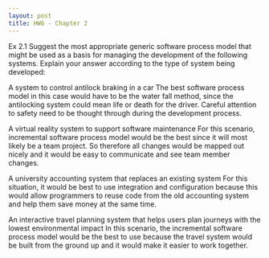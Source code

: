 ```yaml
---
layout: post
title: HW6 - Chapter 2
---
```


Ex 2.1
Suggest the most appropriate generic software process model that might be used as a basis for managing the development of the following systems. Explain your answer according to the type of system being developed:

A system to control antilock braking in a car
The best software process model in this case would have to be the water fall method, since the antilocking system could mean life or death for the driver. Careful attention to safety need to be thought through during the development process.

A virtual reality system to support software maintenance
For this scenario, incremental software process model would be the best since it will most likely be a team project. So therefore all changes would be mapped out nicely and it would be easy to communicate and see team member changes.

A university accounting system that replaces an existing system
For this situation, it would be best to use integration and configuration because this would allow programmers to reuse code from the old accounting system and help them save money at the same time.

An interactive travel planning system that helps users plan journeys with the lowest environmental impact
In this scenario, the incremental software process model would be the best to use because the travel system would be built from the ground up and it would make it easier to work together.
